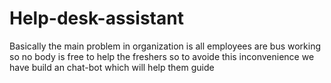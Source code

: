 # Help-desk-assistant
Basically the main problem in organization is all employees are bus working so no body is free to help the freshers so to avoide this inconvenience we have build an chat-bot which will help them guide
